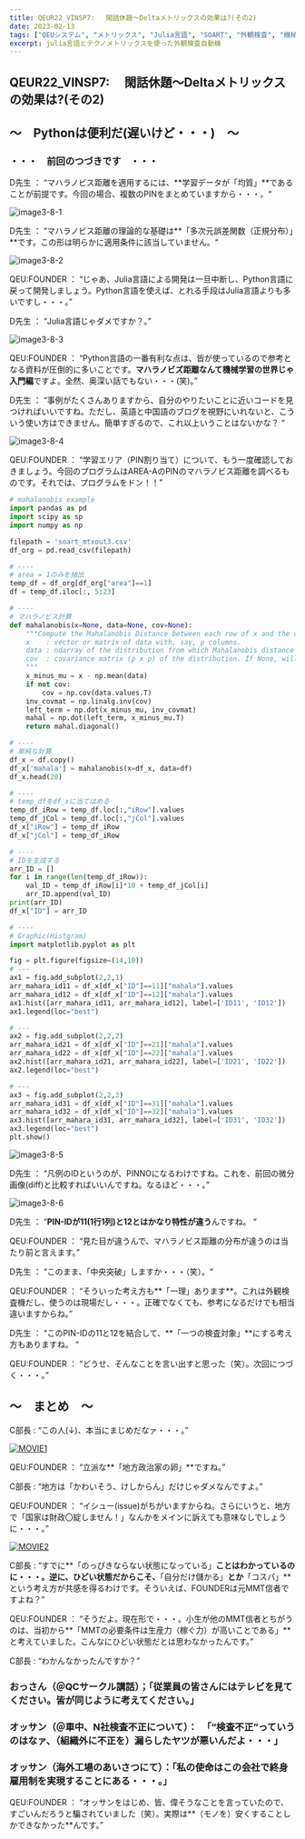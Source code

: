 ```yaml
---
title: QEUR22_VINSP7: 　閑話休題～Deltaメトリックスの効果は?(その2)
date: 2023-02-13
tags: ["QEUシステム", "メトリックス", "Julia言語", "SOART", "外観検査", "機械学習"]
excerpt: julia言語とテクノメトリックスを使った外観検査自動機
---
```


## QEUR22_VINSP7: 　閑話休題～Deltaメトリックスの効果は?(その2)

## ～　Pythonは便利だ(遅いけど・・・)　～

### ・・・　前回のつづきです　・・・

D先生 ： “マハラノビス距離を適用するには、**学習データが「均質」**であることが前提です。今回の場合、複数のPINをまとめていますから・・・。“

![image3-8-1](/2023-02-13-QEUR22_VINSP7/image3-8-1.jpg)

D先生 ： “マハラノビス距離の理論的な基礎は**「多次元誤差関数（正規分布）」**です。この形は明らかに適用条件に該当していません。“

![image3-8-2](/2023-02-13-QEUR22_VINSP7/image3-8-2.jpg)

QEU:FOUNDER ： “じゃあ、Julia言語による開発は一旦中断し、Python言語に戻って開発しましょう。Python言語を使えば、とれる手段はJulia言語よりも多いですし・・・。”

D先生 ： “Julia言語じゃダメですか？。”

![image3-8-3](/2023-02-13-QEUR22_VINSP7/image3-8-3.jpg)

QEU:FOUNDER ： “Python言語の一番有利な点は、皆が使っているので参考となる資料が圧倒的に多いことです。**マハラノビズ距離なんて機械学習の世界じゃ入門編**ですよ。全然、奥深い話でもない・・・(笑)。”

D先生 ： “事例がたくさんありますから、自分のやりたいことに近いコードを見つければいいですね。ただし、英語と中国語のブログを視野にいれないと、こういう使い方はできません。簡単すぎるので、これ以上いうことはないかな？ “
 
![image3-8-4](/2023-02-13-QEUR22_VINSP7/image3-8-4.jpg)

QEU:FOUNDER ： “学習エリア（PIN割り当て）について、もう一度確認しておきましょう。今回のプログラムはAREA-AのPINのマハラノビス距離を調べるものです。それでは、プログラムをドン！！”

```python
# mahalanobis example
import pandas as pd
import scipy as sp
import numpy as np

filepath = 'soart_mtxout3.csv'
df_org = pd.read_csv(filepath)

# ----
# area = 1のみを抽出
temp_df = df_org[df_org["area"]==1]
df = temp_df.iloc[:, 5:23]

# ----
# マハラノビス計算
def mahalanobis(x=None, data=None, cov=None):
    """Compute the Mahalanobis Distance between each row of x and the data  
    x    : vector or matrix of data with, say, p columns.
    data : ndarray of the distribution from which Mahalanobis distance of each observation of x is to be computed.
    cov  : covariance matrix (p x p) of the distribution. If None, will be computed from data.
    """
    x_minus_mu = x - np.mean(data)
    if not cov:
        cov = np.cov(data.values.T)
    inv_covmat = np.linalg.inv(cov)
    left_term = np.dot(x_minus_mu, inv_covmat)
    mahal = np.dot(left_term, x_minus_mu.T)
    return mahal.diagonal()

# ----
# 単純な計算
df_x = df.copy()
df_x['mahala'] = mahalanobis(x=df_x, data=df)
df_x.head(20)

# ----
# temp_dfをdf_xに当てはめる
temp_df_iRow = temp_df.loc[:,"iRow"].values
temp_df_jCol = temp_df.loc[:,"jCol"].values
df_x["iRow"] = temp_df_iRow
df_x["jCol"] = temp_df_iRow

# ----
# IDを生成する
arr_ID = []
for i in range(len(temp_df_iRow)):
    val_ID = temp_df_iRow[i]*10 + temp_df_jCol[i]
    arr_ID.append(val_ID)
print(arr_ID)
df_x["ID"] = arr_ID

# ----
# Graphic(Histgram)
import matplotlib.pyplot as plt

fig = plt.figure(figsize=(14,10))
# ---
ax1 = fig.add_subplot(2,2,1)
arr_mahara_id11 = df_x[df_x["ID"]==11]["mahala"].values
arr_mahara_id12 = df_x[df_x["ID"]==12]["mahala"].values
ax1.hist([arr_mahara_id11, arr_mahara_id12], label=['ID11', 'ID12'])
ax1.legend(loc="best")

# ---
ax2 = fig.add_subplot(2,2,2)
arr_mahara_id21 = df_x[df_x["ID"]==21]["mahala"].values
arr_mahara_id22 = df_x[df_x["ID"]==22]["mahala"].values
ax2.hist([arr_mahara_id21, arr_mahara_id22], label=['ID21', 'ID22'])
ax2.legend(loc="best")

# ---
ax3 = fig.add_subplot(2,2,3)
arr_mahara_id31 = df_x[df_x["ID"]==31]["mahala"].values
arr_mahara_id32 = df_x[df_x["ID"]==32]["mahala"].values
ax3.hist([arr_mahara_id31, arr_mahara_id32], label=['ID31', 'ID32'])
ax3.legend(loc="best")
plt.show()
```

![image3-8-5](/2023-02-13-QEUR22_VINSP7/image3-8-5.jpg)

D先生 ： “凡例のIDというのが、PINNOになるわけですね。これを、前回の微分画像(diff)と比較すればいいんですね。なるほど・・・。”

![image3-8-6](/2023-02-13-QEUR22_VINSP7/image3-8-6.jpg)

D先生 ： “**PIN-IDが11(1行1列)と12とはかなり特性が違う**んですね。 “

QEU:FOUNDER ： “見た目が違うんで、マハラノビス距離の分布が違うのは当たり前と言えます。”

D先生 ： “このまま、「中央突破」しますか・・・（笑）。“

QEU:FOUNDER ： “そういった考え方も**「一理」あります**。これは外観検査機だし、使うのは現場だし・・・。正確でなくても、参考になるだけでも相当違いますからね。”

D先生 ： “このPIN-IDの11と12を結合して、**「一つの検査対象」**にする考え方もありますね。 “

QEU:FOUNDER ： “どうせ、そんなことを言い出すと思った（笑）。次回につづく・・・。”


## ～　まとめ　～

C部長 : “この人(↓)、本当にまじめだなァ・・・。”

[![MOVIE1](http://img.youtube.com/vi/J-8II-J5xkg/0.jpg)](http://www.youtube.com/watch?v=J-8II-J5xkg "Vol.164 南海トラフについて。早急に大阪府議会で取り組む必要性")

QEU:FOUNDER ： “立派な**「地方政治家の卵」**ですね。”

C部長 : “地方は「かわいそう、けしからん」だけじゃダメなんですよ。”

QEU:FOUNDER ： “イシュー(issue)がちがいますからね。さらにいうと、地方で「国家は財政〇綻しません！」なんかをメインに訴えても意味なしでしょうに・・・。”

[![MOVIE2](http://img.youtube.com/vi/s5cEsFLsxVo/0.jpg)](http://www.youtube.com/watch?v=s5cEsFLsxVo "日銀新総裁に求められるもの～安倍黒田１０年の破綻【金子勝の言いたい放題】")

C部長 : “すでに**「のっぴきならない状態になっている」**ことはわかっているのに・・・。逆に、ひどい状態だからこそ、**「自分だけ儲かる」**とか**「コスパ」**という考え方が共感を得るわけです。そういえば、FOUNDERは元MMT信者ですよね？”

QEU:FOUNDER ： “そうだよ。現在形で・・・。小生が他のMMT信者とちがうのは、当初から**「MMTの必要条件は生産力（稼ぐ力）が高いことである」**と考えていました。こんなにひどい状態だとは思わなかったんです。”

C部長 : “わかんなかったんですか？”

### おっさん（＠QCサークル講話）；「従業員の皆さんにはテレビを見てください。皆が同じように考えてください。」

### オッサン（＠車中、N社検査不正について）：　「“検査不正”っていうのはなァ、（組織外に不正を）漏らしたヤツが悪いんだよ・・・」

### オッサン（海外工場のあいさつにて）：「私の使命はこの会社で終身雇用制を実現することにある・・・。」

QEU:FOUNDER ： “オッサンをはじめ、皆、偉そうなことを言っていたので、すごいんだろうと騙されていました（笑）。実際は**（モノを）安くすることしかできなかった**んです。”

